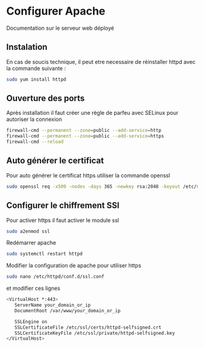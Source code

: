 # Configurer Apache
Documentation sur le serveur web déployé 

## Instalation

En cas de soucis technique, il peut etre necessaire de réinstaller httpd avec la commande suivante :

```sh
sudo yum install httpd
```


## Ouverture des ports 
Après installation il faut créer une règle de parfeu avec SELinux pour autoriser la connexion 


```zsh
firewall-cmd --permanent --zone=public --add-service=http 
firewall-cmd --permanent --zone=public --add-service=https
firewall-cmd --reload
```



## Auto générer le certificat 
Pour auto générer le certificat https utiliser la commande openssl

```bash
sudo openssl req -x509 -nodes -days 365 -newkey rsa:2048 -keyout /etc/ssl/private/httpd-selfsigned.key -out /etc/ssl/certs/httpd-selfsigned.crt
```
## Configurer le chiffrement SSl 
Pour activer https il faut activer le module ssl

```bash
sudo a2enmod ssl
```
Redémarrer apache

```bash
sudo systemctl restart httpd
```

Modifier la configuration de apache pour utiliser https 

```bash
sudo nano /etc/httpd/conf.d/ssl.conf 
```

et modifier ces lignes 

```bash
<VirtualHost *:443>
   ServerName your_domain_or_ip
   DocumentRoot /var/www/your_domain_or_ip

   SSLEngine on
   SSLCertificateFile /etc/ssl/certs/httpd-selfsigned.crt
   SSLCertificateKeyFile /etc/ssl/private/httpd-selfsigned.key
</VirtualHost>
```

